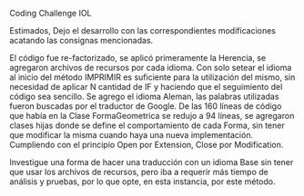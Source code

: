 
Coding Challenge IOL

Estimados, 
Dejo el desarrollo con las correspondientes modificaciones acatando las consignas mencionadas.

El código fue re-factorizado, se aplicó primeramente la Herencia, se agregaron archivos de recursos por cada idioma.
Con solo setear el idioma al inicio del método IMPRIMIR es suficiente para la utilización del mismo,
sin necesidad de aplicar N cantidad de IF y haciendo que el seguimiento del código sea sencillo.
Se agrego el idioma Aleman, las palabras utilizadas fueron buscadas por el traductor de Google.
De las 160 líneas de código que había en la Clase FormaGeometrica se redujo a 94 líneas,
se agregaron clases hijas donde se define el comportamiento de cada Forma, sin tener que modificar la misma
 cuando haya una nueva implementación. Cumpliendo con el principio Open por Extension, Close por Modification. 

Investigue una forma de hacer una traducción con un idioma Base sin tener que usar los archivos de recursos,
pero iba a requerir más tiempo de análisis y pruebas, por lo que opte, en esta instancia, por este método. 